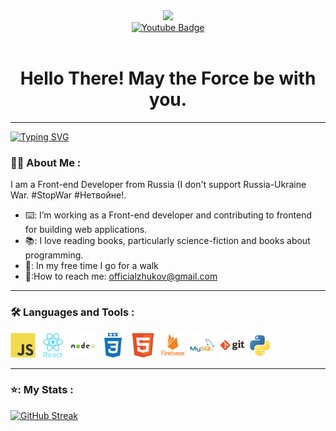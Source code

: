 <div id="header" align="center">
  <img src="https://media.giphy.com/media/M9gbBd9nbDrOTu1Mqx/giphy.gif" width="100"/>
  <div id="badges">
  <a href="https://www.youtube.com/channel/UCP8Xk81VDc-kBDhzniRbytQ">
    <img src="https://img.shields.io/badge/YouTube-red?style=for-the-badge&logo=youtube&logoColor=white" alt="Youtube Badge"/>
  </a>
</div>
  <img src="https://komarev.com/ghpvc/?username=KroxisTheDark&style=flat-square&color=blue" alt=""/>
</div>

<h1 align="center">
  Hello There!
  May the Force be with you.
</h1>

---

<div>
  <a href="https://git.io/typing-svg"><img src="https://readme-typing-svg.herokuapp.com?font=Fira+Code&pause=1000&width=435&lines=Front-end+student" alt="Typing SVG" /></a>
</div>

### :man_technologist: About Me :

I am a Front-end Developer from Russia (I don't support Russia-Ukraine War. #StopWar #Нетвойне!.

- ⌨️: I’m working as a Front-end developer and contributing to frontend for building web applications.
- 📚: I love reading books, particularly science-fiction and books about programming.
- 🚶:  In my free time I go for a walk
- 📧:How to reach me: officialzhukov@gmail.com
---

### :hammer_and_wrench: Languages and Tools :
<div>
  <img src="https://github.com/devicons/devicon/blob/master/icons/javascript/javascript-original.svg" title="JavaScript" alt="JavaScript" width="40" height="40"/>&nbsp;
  <img src="https://github.com/devicons/devicon/blob/master/icons/react/react-original-wordmark.svg" title="React" alt="React" width="40" height="40"/>&nbsp;
  <img src="https://github.com/devicons/devicon/blob/master/icons/nodejs/nodejs-original-wordmark.svg" title="NodeJS" alt="NodeJS" width="40" height="40"/>&nbsp;
  <img src="https://github.com/devicons/devicon/blob/master/icons/css3/css3-plain-wordmark.svg"  title="CSS3" alt="CSS" width="40" height="40"/>&nbsp;
  <img src="https://github.com/devicons/devicon/blob/master/icons/html5/html5-original.svg" title="HTML5" alt="HTML" width="40" height="40"/>&nbsp;
  <img src="https://github.com/devicons/devicon/blob/master/icons/firebase/firebase-plain-wordmark.svg" title="Firebase" alt="Firebase" width="40" height="40"/>&nbsp;
  <img src="https://github.com/devicons/devicon/blob/master/icons/mysql/mysql-original-wordmark.svg" title="MySQL"  alt="MySQL" width="40" height="40"/>&nbsp;
  <img src="https://github.com/devicons/devicon/blob/master/icons/git/git-original-wordmark.svg" title="Git" **alt="Git" width="40" height="40"/>
  <img src="https://github.com/devicons/devicon/blob/master/icons/python/python-original.svg" title="Git" **alt="Python" width="40" height="40"/>
</div>

---

### ⭐: My Stats :
[![GitHub Streak](http://github-readme-streak-stats.herokuapp.com?user=KroxisTheDark&theme=dark&border_radius=6.5&date_format=j%20M%5B%20Y%5D&mode=weekly)](https://git.io/streak-stats)
